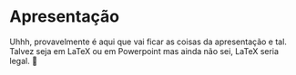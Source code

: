 Apresentação
============

Uhhh, provavelmente é aqui que vai ficar as coisas da apresentação e tal.
Talvez seja em LaTeX ou em Powerpoint mas ainda não sei, LaTeX seria legal. :koala:
